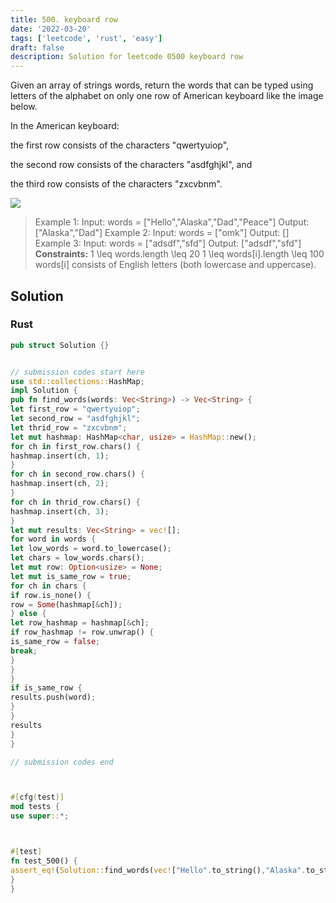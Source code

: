```yaml
---
title: 500. keyboard row
date: '2022-03-20'
tags: ['leetcode', 'rust', 'easy']
draft: false
description: Solution for leetcode 0500 keyboard row
---
```




Given an array of strings words, return the words that can be typed using letters of the alphabet on only one row of American keyboard like the image below.

In the American keyboard:



the first row consists of the characters "qwertyuiop",

the second row consists of the characters "asdfghjkl", and

the third row consists of the characters "zxcvbnm".

![](https://assets.leetcode.com/uploads/2018/10/12/keyboard.png)



>   Example 1:
>   Input: words <TeX>=</TeX> ["Hello","Alaska","Dad","Peace"]
>   Output: ["Alaska","Dad"]
>   Example 2:
>   Input: words <TeX>=</TeX> ["omk"]
>   Output: []
>   Example 3:
>   Input: words <TeX>=</TeX> ["adsdf","sfd"]
>   Output: ["adsdf","sfd"]
**Constraints:**
>   	1 <TeX>\leq</TeX> words.length <TeX>\leq</TeX> 20
>   	1 <TeX>\leq</TeX> words[i].length <TeX>\leq</TeX> 100
>   	words[i] consists of English letters (both lowercase and uppercase).


## Solution


### Rust
```rust
pub struct Solution {}


// submission codes start here
use std::collections::HashMap;
impl Solution {
pub fn find_words(words: Vec<String>) -> Vec<String> {
let first_row = "qwertyuiop";
let second_row = "asdfghjkl";
let thrid_row = "zxcvbnm";
let mut hashmap: HashMap<char, usize> = HashMap::new();
for ch in first_row.chars() {
hashmap.insert(ch, 1);
}
for ch in second_row.chars() {
hashmap.insert(ch, 2);
}
for ch in thrid_row.chars() {
hashmap.insert(ch, 3);
}
let mut results: Vec<String> = vec![];
for word in words {
let low_words = word.to_lowercase();
let chars = low_words.chars();
let mut row: Option<usize> = None;
let mut is_same_row = true;
for ch in chars {
if row.is_none() {
row = Some(hashmap[&ch]);
} else {
let row_hashmap = hashmap[&ch];
if row_hashmap != row.unwrap() {
is_same_row = false;
break;
}
}
}
if is_same_row {
results.push(word);
}
}
results
}
}

// submission codes end



#[cfg(test)]
mod tests {
use super::*;



#[test]
fn test_500() {
assert_eq!(Solution::find_words(vec!["Hello".to_string(),"Alaska".to_string(),"Dad".to_string(),"Peace".to_string()]), vec!["Alaska".to_string(),"Dad".to_string()])
}
}

```
